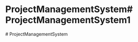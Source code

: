 # ProjectManagementSystem#   P r o j e c t M a n a g e m e n t S y s t e m 1  
 # ProjectManagementSystem
